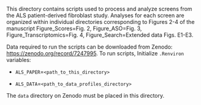 This directory contains scripts used to process and analyze screens from the ALS
patient-derived fibroblast study. Analyses for each screen are organized within
individual directories corresponding to Figures 2-4 of the manuscript
Figure_Scores=Fig. 2, Figure_ASO=Fig. 3, Figure_Transcriptomics=Fig. 4,
Figure_Search=Extended data Figs. E1-E3. 

Data required to run the scripts can be downloaded from Zenodo:
https://zenodo.org/record/7247995. To run scripts, Initialize `.Renviron`
variables:

- `ALS_PAPER`=`<path_to_this_directory>`

- `ALS_DATA`=`<path_to_data_profiles_directory>` 

The `data` directory on Zenodo must be placed in this directory.
